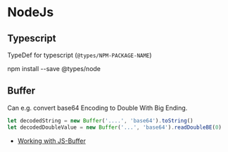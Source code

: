# NodeJs

## Typescript
TypeDef for typescript (`@types/NPM-PACKAGE-NAME`)

npm install --save @types/node

## Buffer
Can e.g. convert base64 Encoding to Double With Big Ending.
```typescript
let decodedString = new Buffer('....', 'base64').toString()
let decodedDoubleValue = new Buffer('...', 'base64').readDoubleBE(0)
```

  * [Working with JS-Buffer](https://allenkim67.github.io/programming/2016/05/17/nodejs-buffer-tutorial.html)
